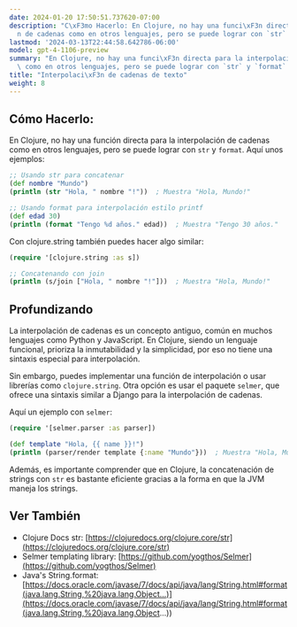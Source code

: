 ```yaml
---
date: 2024-01-20 17:50:51.737620-07:00
description: "C\xF3mo Hacerlo: En Clojure, no hay una funci\xF3n directa para la interpolaci\xF3\
  n de cadenas como en otros lenguajes, pero se puede lograr con `str` y `format`.\u2026"
lastmod: '2024-03-13T22:44:58.642786-06:00'
model: gpt-4-1106-preview
summary: "En Clojure, no hay una funci\xF3n directa para la interpolaci\xF3n de cadenas\
  \ como en otros lenguajes, pero se puede lograr con `str` y `format`."
title: "Interpolaci\xF3n de cadenas de texto"
weight: 8
---
```


## Cómo Hacerlo:
En Clojure, no hay una función directa para la interpolación de cadenas como en otros lenguajes, pero se puede lograr con `str` y `format`. Aquí unos ejemplos:

```Clojure
;; Usando str para concatenar
(def nombre "Mundo")
(println (str "Hola, " nombre "!"))  ; Muestra "Hola, Mundo!"

;; Usando format para interpolación estilo printf
(def edad 30)
(println (format "Tengo %d años." edad))  ; Muestra "Tengo 30 años."
```

Con clojure.string también puedes hacer algo similar:

```Clojure
(require '[clojure.string :as s])

;; Concatenando con join
(println (s/join ["Hola, " nombre "!"]))  ; Muestra "Hola, Mundo!"
```

## Profundizando
La interpolación de cadenas es un concepto antiguo, común en muchos lenguajes como Python y JavaScript. En Clojure, siendo un lenguaje funcional, prioriza la inmutabilidad y la simplicidad, por eso no tiene una sintaxis especial para interpolación. 

Sin embargo, puedes implementar una función de interpolación o usar librerías como `clojure.string`. Otra opción es usar el paquete `selmer`, que ofrece una sintaxis similar a Django para la interpolación de cadenas.

Aquí un ejemplo con `selmer`:

```Clojure
(require '[selmer.parser :as parser])

(def template "Hola, {{ name }}!")
(println (parser/render template {:name "Mundo"}))  ; Muestra "Hola, Mundo!"
```

Además, es importante comprender que en Clojure, la concatenación de strings con `str` es bastante eficiente gracias a la forma en que la JVM maneja los strings.

## Ver También
- Clojure Docs str: [https://clojuredocs.org/clojure.core/str](https://clojuredocs.org/clojure.core/str)
- Selmer templating library: [https://github.com/yogthos/Selmer](https://github.com/yogthos/Selmer)
- Java's String.format: [https://docs.oracle.com/javase/7/docs/api/java/lang/String.html#format(java.lang.String,%20java.lang.Object...)](https://docs.oracle.com/javase/7/docs/api/java/lang/String.html#format(java.lang.String,%20java.lang.Object...))
